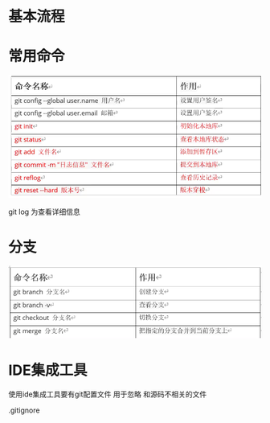 # 基本流程

# 常用命令

![](./images/001.png)

git log 为查看详细信息



# 分支

![](./images/002.png)



# IDE集成工具

使用ide集成工具要有git配置文件 用于忽略 和源码不相关的文件

.gitignore